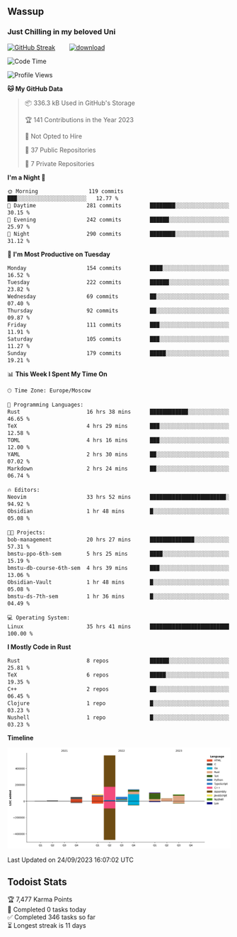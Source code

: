 ## Wassup 
### Just Chilling in my beloved Uni 

<!--
-->

[![GitHub Streak](http://github-readme-streak-stats.herokuapp.com?user=archeoss&theme=shades-of-purple&hide_border=true&date_format=j%20M%5B%20Y%5D)](https://git.io/streak-stats)&nbsp;&nbsp;&nbsp;&nbsp;&nbsp;&nbsp;&nbsp;&nbsp;[![download](https://user-images.githubusercontent.com/68448737/147796309-d8b65b1d-4dde-40d9-b03a-2b42aaa6cd43.jpeg)
](http://bmstu.ru/)

<!--START_SECTION:waka-->
![Code Time](http://img.shields.io/badge/Code%20Time-1%2C788%20hrs%2017%20mins-blue)

![Profile Views](http://img.shields.io/badge/Profile%20Views-0-blue)

**🐱 My GitHub Data** 

> 📦 336.3 kB Used in GitHub's Storage 
 > 
> 🏆 141 Contributions in the Year 2023
 > 
> 🚫 Not Opted to Hire
 > 
> 📜 37 Public Repositories 
 > 
> 🔑 7 Private Repositories 
 > 
**I'm a Night 🦉** 

```text
🌞 Morning                119 commits         ███░░░░░░░░░░░░░░░░░░░░░░   12.77 % 
🌆 Daytime                281 commits         ████████░░░░░░░░░░░░░░░░░   30.15 % 
🌃 Evening                242 commits         ██████░░░░░░░░░░░░░░░░░░░   25.97 % 
🌙 Night                  290 commits         ████████░░░░░░░░░░░░░░░░░   31.12 % 
```
📅 **I'm Most Productive on Tuesday** 

```text
Monday                   154 commits         ████░░░░░░░░░░░░░░░░░░░░░   16.52 % 
Tuesday                  222 commits         ██████░░░░░░░░░░░░░░░░░░░   23.82 % 
Wednesday                69 commits          ██░░░░░░░░░░░░░░░░░░░░░░░   07.40 % 
Thursday                 92 commits          ██░░░░░░░░░░░░░░░░░░░░░░░   09.87 % 
Friday                   111 commits         ███░░░░░░░░░░░░░░░░░░░░░░   11.91 % 
Saturday                 105 commits         ███░░░░░░░░░░░░░░░░░░░░░░   11.27 % 
Sunday                   179 commits         █████░░░░░░░░░░░░░░░░░░░░   19.21 % 
```


📊 **This Week I Spent My Time On** 

```text
🕑︎ Time Zone: Europe/Moscow

💬 Programming Languages: 
Rust                     16 hrs 38 mins      ████████████░░░░░░░░░░░░░   46.65 % 
TeX                      4 hrs 29 mins       ███░░░░░░░░░░░░░░░░░░░░░░   12.58 % 
TOML                     4 hrs 16 mins       ███░░░░░░░░░░░░░░░░░░░░░░   12.00 % 
YAML                     2 hrs 30 mins       ██░░░░░░░░░░░░░░░░░░░░░░░   07.02 % 
Markdown                 2 hrs 24 mins       ██░░░░░░░░░░░░░░░░░░░░░░░   06.74 % 

🔥 Editors: 
Neovim                   33 hrs 52 mins      ████████████████████████░   94.92 % 
Obsidian                 1 hr 48 mins        █░░░░░░░░░░░░░░░░░░░░░░░░   05.08 % 

🐱‍💻 Projects: 
bob-management           20 hrs 27 mins      ██████████████░░░░░░░░░░░   57.31 % 
bmstu-ppo-6th-sem        5 hrs 25 mins       ████░░░░░░░░░░░░░░░░░░░░░   15.19 % 
bmstu-db-course-6th-sem  4 hrs 39 mins       ███░░░░░░░░░░░░░░░░░░░░░░   13.06 % 
Obsidian-Vault           1 hr 48 mins        █░░░░░░░░░░░░░░░░░░░░░░░░   05.08 % 
bmstu-ds-7th-sem         1 hr 36 mins        █░░░░░░░░░░░░░░░░░░░░░░░░   04.49 % 

💻 Operating System: 
Linux                    35 hrs 41 mins      █████████████████████████   100.00 % 
```

**I Mostly Code in Rust** 

```text
Rust                     8 repos             ██████░░░░░░░░░░░░░░░░░░░   25.81 % 
TeX                      6 repos             █████░░░░░░░░░░░░░░░░░░░░   19.35 % 
C++                      2 repos             ██░░░░░░░░░░░░░░░░░░░░░░░   06.45 % 
Clojure                  1 repo              █░░░░░░░░░░░░░░░░░░░░░░░░   03.23 % 
Nushell                  1 repo              █░░░░░░░░░░░░░░░░░░░░░░░░   03.23 % 
```



**Timeline**

![Lines of Code chart](https://raw.githubusercontent.com/archeoss/archeoss/master/assets/bar_graph.png)


 Last Updated on 24/09/2023 16:07:02 UTC
<!--END_SECTION:waka-->

## Todoist Stats

<!-- TODO-IST:START -->
🏆  7,477 Karma Points           
🌸  Completed 0 tasks today           
✅  Completed 346 tasks so far           
⏳  Longest streak is 11 days
<!-- TODO-IST:END -->
